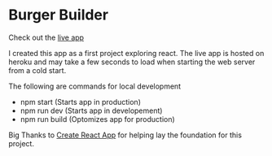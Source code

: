 # Burger Builder
Check out the [live app](https://larrycherry-burgerbuilder.herokuapp.com/)

I created this app as a first project exploring react. The live app is hosted on heroku and may take a few seconds to load when starting the web server from a cold start. 

The following are commands for local development
 * npm start (Starts app in production)
 * npm run dev (Starts app in developement)
 * npm run build (Optomizes app for production)

Big Thanks to [Create React App](https://github.com/facebook/create-react-app) for helping lay the foundation for this project.

